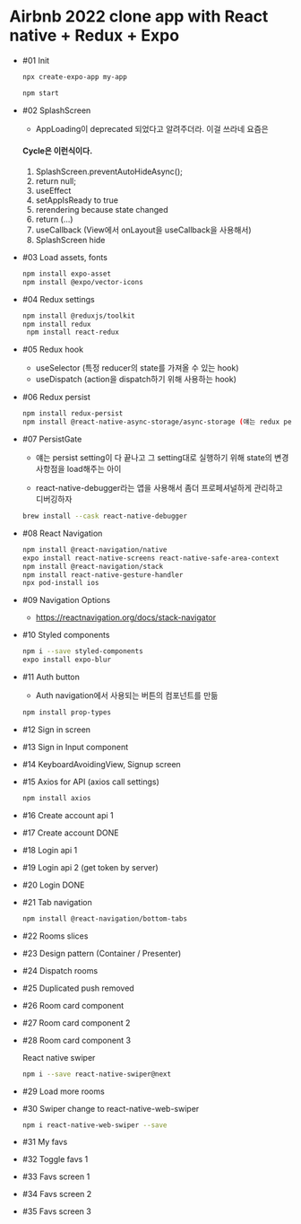 # Airbnb 2022 clone app with React native + Redux + Expo

- #01 Init

  ```bash
  npx create-expo-app my-app

  npm start
  ```

- #02 SplashScreen

  - AppLoading이 deprecated 되었다고 알려주더라. 이걸 쓰라네 요즘은

  #### Cycle은 이런식이다.

  1. SplashScreen.preventAutoHideAsync();
  2. return null;
  3. useEffect
  4. setAppIsReady to true
  5. rerendering because state changed
  6. return (<View>...</View>)
  7. useCallback (View에서 onLayout을 useCallback을 사용해서)
  8. SplashScreen hide

- #03 Load assets, fonts

  ```bash
  npm install expo-asset
  npm install @expo/vector-icons
  ```

- #04 Redux settings

  ```bash
  npm install @reduxjs/toolkit
  npm install redux
   npm install react-redux
  ```

- #05 Redux hook

  - useSelector (특정 reducer의 state를 가져올 수 있는 hook)
  - useDispatch (action을 dispatch하기 위해 사용하는 hook)

- #06 Redux persist

  ```bash
  npm install redux-persist
  npm install @react-native-async-storage/async-storage (얘는 redux persist에서 storage가 필요한데 그 storage를 이걸로 사용 react-native의 asyncstorage가 deprecated됐다고 하네)
  ```

- #07 PersistGate

  - 얘는 persist setting이 다 끝나고 그 setting대로 실행하기 위해 state의 변경사항점을 load해주는 아이

  - react-native-debugger라는 앱을 사용해서 좀더 프로페셔널하게 관리하고 디버깅하자

  ```bash
  brew install --cask react-native-debugger
  ```

- #08 React Navigation

  ```bash
  npm install @react-navigation/native
  expo install react-native-screens react-native-safe-area-context
  npm install @react-navigation/stack
  npm install react-native-gesture-handler
  npx pod-install ios
  ```

- #09 Navigation Options

  - https://reactnavigation.org/docs/stack-navigator

- #10 Styled components

  ```bash
  npm i --save styled-components
  expo install expo-blur
  ```

- #11 Auth button

  - Auth navigation에서 사용되는 버튼의 컴포넌트를 만듦

  ```bash
  npm install prop-types
  ```

- #12 Sign in screen

- #13 Sign in Input component

- #14 KeyboardAvoidingView, Signup screen

- #15 Axios for API (axios call settings)

  ```bash
  npm install axios
  ```

- #16 Create account api 1

- #17 Create account DONE

- #18 Login api 1

- #19 Login api 2 (get token by server)

- #20 Login DONE

- #21 Tab navigation

  ```bash
  npm install @react-navigation/bottom-tabs
  ```

- #22 Rooms slices

- #23 Design pattern (Container / Presenter)

- #24 Dispatch rooms

- #25 Duplicated push removed

- #26 Room card component

- #27 Room card component 2

- #28 Room card component 3

  React native swiper

  ```bash
  npm i --save react-native-swiper@next
  ```

- #29 Load more rooms

- #30 Swiper change to react-native-web-swiper

  ```bash
  npm i react-native-web-swiper --save

  ```

- #31 My favs

- #32 Toggle favs 1

- #33 Favs screen 1

- #34 Favs screen 2

- #35 Favs screen 3
